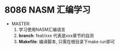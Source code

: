 # 8086 NASM 汇编学习
- MASTER:
    1. 学习使用NASM汇编语言
    2. **branch**: feat/xxx 代表是xxx章节的自测
    3. **Makefile**: 编译脚本, 只需在根目录下make run即可